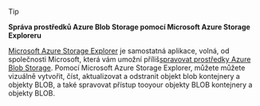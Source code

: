 > [!TIP]
> 
> **Správa prostředků Azure Blob Storage pomocí Microsoft Azure Storage Exploreru**
> 
> [Microsoft Azure Storage Explorer](../articles/vs-azure-tools-storage-manage-with-storage-explorer.md) je samostatná aplikace, volná, od společnosti Microsoft, která vám umožní příliš[spravovat prostředky Azure Blob Storage](../articles/vs-azure-tools-storage-explorer-blobs.md). Pomocí Microsoft Azure Storage Explorer, můžete můžete vizuálně vytvořit, číst, aktualizovat a odstranit objekt blob kontejnery a objekty BLOB, a také spravovat přístup tooyour objekty BLOB kontejnery a objekty BLOB.


